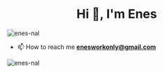 <h1 align="center">Hi 👋, I'm Enes</h1>
<p align="left"> <img src="https://komarev.com/ghpvc/?username=enes-nal&label=Profile%20views&color=0e75b6&style=flat" alt="enes-nal" /> </p>


- 📫 How to reach me **enesworkonly@gmail.com**


<p><img align="left" src="https://github-readme-stats.vercel.app/api/top-langs?username=enes-nal&show_icons=true&locale=en&layout=compact" alt="enes-nal" /></p>
